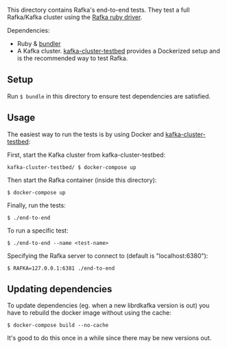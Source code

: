 This directory contains Rafka's end-to-end tests. They test a full Rafka/Kafka
cluster using the [Rafka ruby driver](https://github.com/skroutz/rafka-rb).

Dependencies:

* Ruby & [bundler](http://bundler.io/)
* A Kafka cluster. [kafka-cluster-testbed](https://github.com/skroutz/kafka-cluster-testbed) provides a Dockerized setup and
  is the recommended way to test Rafka.

## Setup

Run `$ bundle` in this directory to ensure test dependencies are satisfied.

## Usage

The easiest way to run the tests is by using Docker and
[kafka-cluster-testbed](https://github.com/skroutz/kafka-cluster-testbed):

First, start the Kafka cluster from kafka-cluster-testbed:
```shell
kafka-cluster-testbed/ $ docker-compose up
```

Then start the Rafka container (inside this directory):
```shell
$ docker-compose up
```

Finally, run the tests:
```shell
$ ./end-to-end
```

To run a specific test:
```shell
$ ./end-to-end --name <test-name>
```

Specifying the Rafka server to connect to (default is "localhost:6380"):
```shell
$ RAFKA=127.0.0.1:6381 ./end-to-end
```

## Updating dependencies
To update dependencies (eg. when a new librdkafka version is out) you have to
rebuild the docker image without using the cache:

```shell
$ docker-compose build --no-cache
```

It's good to do this once in a while since there may be new versions out.


